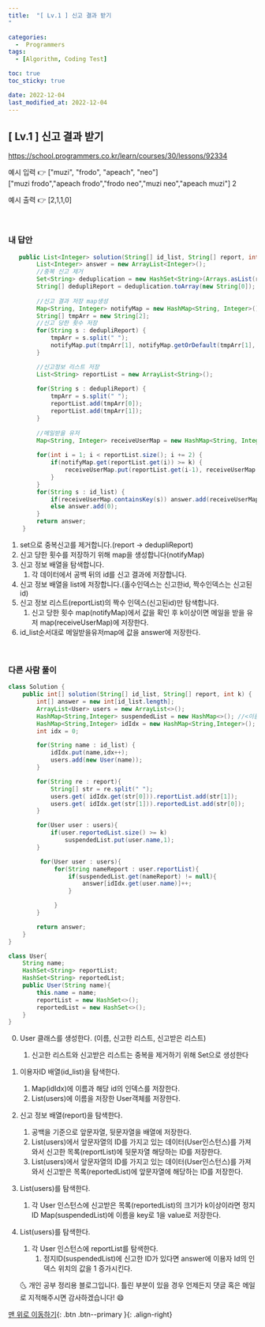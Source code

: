 ```yaml
---
title:  "[ Lv.1 ] 신고 결과 받기
" 

categories:
  -  Programmers
tags:
  - [Algorithm, Coding Test]

toc: true
toc_sticky: true

date: 2022-12-04
last_modified_at: 2022-12-04
---
```



## [ Lv.1 ] 신고 결과 받기



<a>https://school.programmers.co.kr/learn/courses/30/lessons/92334</a>

예시 입력 👉 ["muzi", "frodo", "apeach", "neo"]	
["muzi frodo","apeach frodo","frodo neo","muzi neo","apeach muzi"]	2	

예시 출력 👉 [2,1,1,0]


<br>

### 내 답안


```java
   public List<Integer> solution(String[] id_list, String[] report, int k) {
		List<Integer> answer = new ArrayList<Integer>();
		//중복 신고 제거
		Set<String> deduplication = new HashSet<String>(Arrays.asList(report));
		String[] dedupliReport = deduplication.toArray(new String[0]);
		
		//신고 결과 저장 map생성
		Map<String, Integer> notifyMap = new HashMap<String, Integer>();
		String[] tmpArr = new String[2];
		//신고 당한 횟수 저장 
		for(String s : dedupliReport) { 	
			tmpArr = s.split(" ");
			notifyMap.put(tmpArr[1], notifyMap.getOrDefault(tmpArr[1], 0) + 1);	
		}

		//신고정보 리스트 저장
		List<String> reportList = new ArrayList<String>();
		
		for(String s : dedupliReport) {
			tmpArr = s.split(" ");
			reportList.add(tmpArr[0]);
			reportList.add(tmpArr[1]);
		}
		
		//메일받을 유저
		Map<String, Integer> receiveUserMap = new HashMap<String, Integer>();
		
		for(int i = 1; i < reportList.size(); i += 2) {
			if(notifyMap.get(reportList.get(i)) >= k) {
				receiveUserMap.put(reportList.get(i-1), receiveUserMap.getOrDefault(reportList.get(i-1), 0) + 1);
			}
		}
		for(String s : id_list) {
			if(receiveUserMap.containsKey(s)) answer.add(receiveUserMap.get(s));
			else answer.add(0);
		}
		return answer;
    }

```
1. set으로 중복신고를 제거합니다.(report -> dedupliReport)
2. 신고 당한 횟수를 저장하기 위해 map을 생성합니다(notifyMap)
3. 신고 정보 배열을 탐색합니다.
	1. 각 데이터에서 공백 뒤의 id를 신고 결과에 저장합니다.
4. 신고 정보 배열을 list에 저장합니다.(홀수인덱스는 신고한id, 짝수인덱스는 신고된id)
5. 신고 정보 리스트(reportList)의 짝수 인덱스(신고된id)만 탐색합니다.
	1. 신고 당한 횟수 map(notifyMap)에서 값을 확인 후 k이상이면 메일을 받을 유저 map(receiveUserMap)에 저장한다.
6. id_list순서대로 메일받을유저map에 값을 answer에 저장한다.
<br>

### 다른 사람 풀이


```java
class Solution {
    public int[] solution(String[] id_list, String[] report, int k) {
        int[] answer = new int[id_list.length];
        ArrayList<User> users = new ArrayList<>();
        HashMap<String,Integer> suspendedList = new HashMap<>(); //<이름>
        HashMap<String,Integer> idIdx = new HashMap<String,Integer>(); // <이름, 해당 이름의 User 클래스 idx>
        int idx = 0;

        for(String name : id_list) {
            idIdx.put(name,idx++);
            users.add(new User(name));
        }

        for(String re : report){
            String[] str = re.split(" ");
            users.get( idIdx.get(str[0])).reportList.add(str[1]);
            users.get( idIdx.get(str[1])).reportedList.add(str[0]);
        }

        for(User user : users){
            if(user.reportedList.size() >= k)
                suspendedList.put(user.name,1);
        }

         for(User user : users){
             for(String nameReport : user.reportList){
                 if(suspendedList.get(nameReport) != null){
                     answer[idIdx.get(user.name)]++;
                 }

             }
        }

        return answer;
    }
}

class User{
    String name;
    HashSet<String> reportList;
    HashSet<String> reportedList;
    public User(String name){
        this.name = name;
        reportList = new HashSet<>();
        reportedList = new HashSet<>();
    }
}

```
0. User 클래스를 생성한다. (이름, 신고한 리스트, 신고받은 리스트) 
	1. 신고한 리스트와 신고받은 리스트는 중복을 제거하기 위해 Set으로 생성한다
1. 이용자ID 배열(id_list)을 탐색한다.
	1. Map(idIdx)에 이름과 해당 id의 인덱스를 저장한다.
	2. List(users)에 이름을 저장한 User객체를 저장한다.
2. 신고 정보 배열(report)을 탐색한다.
	1. 공백을 기준으로 앞문자열, 뒷문자열을 배열에 저장한다.
	2. List(users)에서 앞문자열의 ID를 가지고 있는 데이터(User인스턴스)를 가져와서 신고한 목록(reportList)에 뒷문자열 해당하는 ID를 저장한다.
	3. List(users)에서 앞문자열의 ID를 가지고 있는 데이터(User인스턴스)를 가져와서 신고받은 목록(reportedList)에 앞문자열에 해당하는 ID를 저장한다.
3. List(users)를 탐색한다.
	1. 각 User 인스턴스에 신고받은 목록(reportedList)의 크기가 k이상이라면
		정지ID Map(suspendedList)에 이름을 key로 1을 value로 저장한다.
4. List(users)를 탐색한다.
	1. 각 User 인스턴스에 reportList를 탐색한다.
		1. 정지ID(suspendedList)에 신고한 ID가 있다면 answer에 이용자 Id의 인덱스 위치의 값을 1 증가시킨다.



    🌜 개인 공부 정리용 블로그입니다. 틀린 부분이 있을 경우 
    언제든지 댓글 혹은 메일로 지적해주시면 감사하겠습니다! 😄

[맨 위로 이동하기](#){: .btn .btn--primary }{: .align-right}